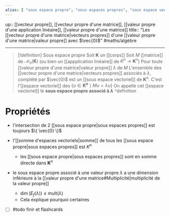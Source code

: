```yaml
---
alias: [ "sous espace propre", "sous espaces propres", "sous espace vectoriel des vecteurs propres associés à une valeur propre" ]
---
```

up:: [[vecteur propre]], [[vecteur propre d'une matrice]], [[valeur propre d'une application linéaire]], [[valeur propre d'une matrice]] 
title:: "Les [[vecteur propre d'une matrice|vecteurs propres]] d'une [[valeur propre d'une matrice|valeur propre]] avec $\vec{0}$"
#maths/algèbre 

---

> [!definition] Sous espace propre
> Soit $\mathbf{K}$ un [[corps]] 
> Soit $M$ [[matrice]] de $\mathcal{M}_{n}(\mathbf{K})$ (ou bien un [[appplication linéaire]]  de $K^{n} \to \mathbf{K}^{n}$)
> Pour toute [[valeur propre d'une matrice|valeur propre]] $\lambda$ de $M$
> L'ensemble des [[vecteur propre d'une matrice|vecteurs propres]] associés à $\lambda$, complété par $\vec{0}$ est un [[sous espace vectoriel]] de $\mathbf{K}^{n}$.
> C'est l'[[espace vectoriel]] des $\{ u \in \mathbf{K^{n}} \mid Mu = \lambda u \}$
> On appelle cet [[espace vectoriel]] le **sous espace propre associé à $\lambda$**
^definition

# Propriétés

 - l'intersection de 2 [[sous espace propre|sous espaces propres]] est toujours $\{ \vec{0} \}$ 
 - l'[[somme d'espaces vectoriels|somme]] de tous les [[sous espace propre|sous espaces propres]] est $K^{n}$ 
     - les [[sous espace propre|sous espaces propres]] sont en somme directe dans $\mathbf{K}^{n}$

 - le sous espace propre associé à une valeur propre $\lambda$ a une dimension inférieure à la [[valeur propre d'une matrice#Multiplicité|multiplicité de la valeur propre]]
     - $\dim(E_{f}(\lambda)) \leq \mathrm{mult}(\lambda)$
     - Cela explique pourquoi certaines 

 - [ ] #todo finir et flashcards